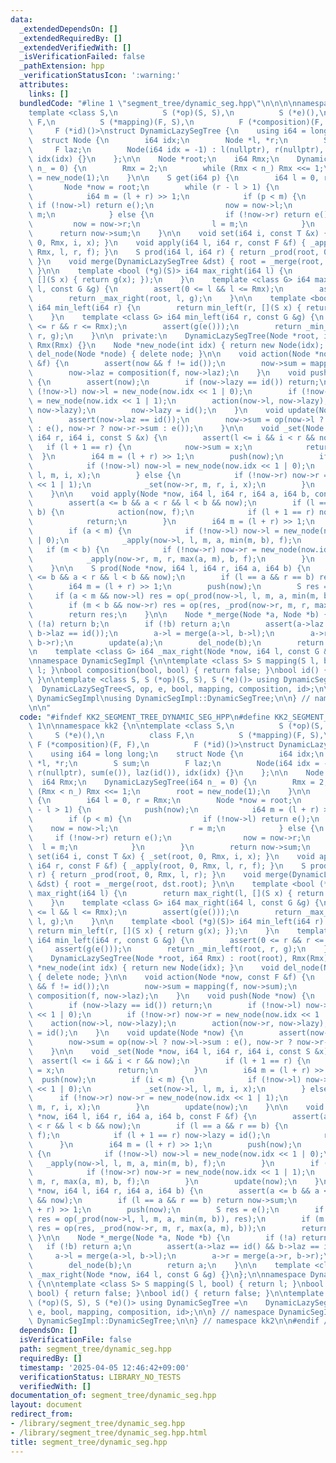```yaml
---
data:
  _extendedDependsOn: []
  _extendedRequiredBy: []
  _extendedVerifiedWith: []
  _isVerificationFailed: false
  _pathExtension: hpp
  _verificationStatusIcon: ':warning:'
  attributes:
    links: []
  bundledCode: "#line 1 \"segment_tree/dynamic_seg.hpp\"\n\n\n\nnamespace kk2 {\n\n\
    template <class S,\n          S (*op)(S, S),\n          S (*e)(),\n          class\
    \ F,\n          S (*mapping)(F, S),\n          F (*composition)(F, F),\n     \
    \     F (*id)()>\nstruct DynamicLazySegTree {\n    using i64 = long long;\n  \
    \  struct Node {\n        i64 idx;\n        Node *l, *r;\n        S sum;\n   \
    \     F laz;\n        Node(i64 idx = -1) : l(nullptr), r(nullptr), sum(e()), laz(id()),\
    \ idx(idx) {}\n    };\n\n    Node *root;\n    i64 Rmx;\n    DynamicLazySegTree(i64\
    \ n_ = 0) {\n        Rmx = 2;\n        while (Rmx < n_) Rmx <<= 1;\n        root\
    \ = new_node(1);\n    }\n\n    S get(i64 p) {\n        i64 l = 0, r = Rmx;\n \
    \       Node *now = root;\n        while (r - l > 1) {\n            push(now);\n\
    \            i64 m = (l + r) >> 1;\n            if (p < m) {\n               \
    \ if (!now->l) return e();\n                now = now->l;\n                r =\
    \ m;\n            } else {\n                if (!now->r) return e();\n       \
    \         now = now->r;\n                l = m;\n            }\n        }\n  \
    \      return now->sum;\n    }\n\n    void set(i64 i, const T &x) { _set(root,\
    \ 0, Rmx, i, x); }\n    void apply(i64 l, i64 r, const F &f) { _apply(root, 0,\
    \ Rmx, l, r, f); }\n    S prod(i64 l, i64 r) { return _prod(root, 0, Rmx, l, r);\
    \ }\n    void merge(DynamicLazySegTree &dst) { root = _merge(root, dst.root);\
    \ }\n\n    template <bool (*g)(S)> i64 max_right(i64 l) {\n        return max_right(l,\
    \ [](S x) { return g(x); });\n    }\n    template <class G> i64 max_right(i64\
    \ l, const G &g) {\n        assert(0 <= l && l <= Rmx);\n        assert(g(e()));\n\
    \        return _max_right(root, l, g);\n    }\n\n    template <bool (*g)(S)>\
    \ i64 min_left(i64 r) {\n        return min_left(r, [](S x) { return g(x); });\n\
    \    }\n    template <class G> i64 min_left(i64 r, const G &g) {\n        assert(0\
    \ <= r && r <= Rmx);\n        assert(g(e()));\n        return _min_left(root,\
    \ r, g);\n    }\n\n  private:\n    DynamicLazySegTree(Node *root, i64 Rmx) : root(root),\
    \ Rmx(Rmx) {}\n    Node *new_node(int idx) { return new Node(idx); }\n    void\
    \ del_node(Node *node) { delete node; }\n\n    void action(Node *now, const F\
    \ &f) {\n        assert(now && f != id());\n        now->sum = mapping(f, now->sum);\n\
    \        now->laz = composition(f, now->laz);\n    }\n    void push(Node *now)\
    \ {\n        assert(now);\n        if (now->lazy == id()) return;\n        if\
    \ (!now->l) now->l = new_node(now.idx << 1 | 0);\n        if (!now->r) now->r\
    \ = new_node(now.idx << 1 | 1);\n        action(now->l, now->lazy);\n        action(now->r,\
    \ now->lazy);\n        now->lazy = id();\n    }\n    void update(Node *now) {\n\
    \        assert(now->laz == id());\n        now->sum = op(now->l ? now->l->sum\
    \ : e(), now->r ? now->r->sum : e());\n    }\n\n    void _set(Node *now, i64 l,\
    \ i64 r, i64 i, const S &x) {\n        assert(l <= i && i < r && now);\n     \
    \   if (l + 1 == r) {\n            now->sum = x;\n            return;\n      \
    \  }\n        i64 m = (l + r) >> 1;\n        push(now);\n        if (i < m) {\n\
    \            if (!now->l) now->l = new_node(now.idx << 1 | 0);\n            _set(now->l,\
    \ l, m, i, x);\n        } else {\n            if (!now->r) now->r = new_node(now.idx\
    \ << 1 | 1);\n            _set(now->r, m, r, i, x);\n        }\n        update(now);\n\
    \    }\n\n    void apply(Node *now, i64 l, i64 r, i64 a, i64 b, const F &f) {\n\
    \        assert(a <= b && a < r && l < b && now);\n        if (l == a && r ==\
    \ b) {\n            action(now, f);\n            if (l + 1 == r) now->lazy = id();\n\
    \            return;\n        }\n        i64 m = (l + r) >> 1;\n        push(now);\n\
    \        if (a < m) {\n            if (!now->l) now->l = new_node(now.idx << 1\
    \ | 0);\n            _apply(now->l, l, m, a, min(m, b), f);\n        }\n     \
    \   if (m < b) {\n            if (!now->r) now->r = new_node(now.idx << 1 | 1);\n\
    \            _apply(now->r, m, r, max(a, m), b, f);\n        }\n        update(now);\n\
    \    }\n\n    S prod(Node *now, i64 l, i64 r, i64 a, i64 b) {\n        assert(a\
    \ <= b && a < r && l < b && now);\n        if (l == a && r == b) return now->sum;\n\
    \        i64 m = (l + r) >> 1;\n        push(now);\n        S res = e();\n   \
    \     if (a < m && now->l) res = op(_prod(now->l, l, m, a, min(m, b)), res);\n\
    \        if (m < b && now->r) res = op(res, _prod(now->r, m, r, max(a, m), b));\n\
    \        return res;\n    }\n\n    Node *_merge(Node *a, Node *b) {\n        if\
    \ (!a) return b;\n        if (!b) return a;\n        assert(a->laz == id() &&\
    \ b->laz == id());\n        a->l = merge(a->l, b->l);\n        a->r = merge(a->r,\
    \ b->r);\n        update(a);\n        del_node(b);\n        return a;\n    }\n\
    \n    template <class G> i64 _max_right(Node *now, i64 l, const G &g) {}\n};\n\
    \nnamespace DynamicSegImpl {\n\ntemplate <class S> S mapping(S l, bool) { return\
    \ l; }\nbool composition(bool, bool) { return false; }\nbool id() { return false;\
    \ }\n\ntemplate <class S, S (*op)(S, S), S (*e)()> using DynamicSegTree =\n  \
    \  DynamicLazySegTree<S, op, e, bool, mapping, composition, id>;\n\n} // namespace\
    \ DynamicSegImpl\nusing DynamicSegImpl::DynamicSegTree;\n\n} // namespace kk2\n\
    \n\n"
  code: "#ifndef KK2_SEGMENT_TREE_DYNAMIC_SEG_HPP\n#define KK2_SEGMENT_TREE_DYNAMIC_SEG_HPP\
    \ 1\n\nnamespace kk2 {\n\ntemplate <class S,\n          S (*op)(S, S),\n     \
    \     S (*e)(),\n          class F,\n          S (*mapping)(F, S),\n         \
    \ F (*composition)(F, F),\n          F (*id)()>\nstruct DynamicLazySegTree {\n\
    \    using i64 = long long;\n    struct Node {\n        i64 idx;\n        Node\
    \ *l, *r;\n        S sum;\n        F laz;\n        Node(i64 idx = -1) : l(nullptr),\
    \ r(nullptr), sum(e()), laz(id()), idx(idx) {}\n    };\n\n    Node *root;\n  \
    \  i64 Rmx;\n    DynamicLazySegTree(i64 n_ = 0) {\n        Rmx = 2;\n        while\
    \ (Rmx < n_) Rmx <<= 1;\n        root = new_node(1);\n    }\n\n    S get(i64 p)\
    \ {\n        i64 l = 0, r = Rmx;\n        Node *now = root;\n        while (r\
    \ - l > 1) {\n            push(now);\n            i64 m = (l + r) >> 1;\n    \
    \        if (p < m) {\n                if (!now->l) return e();\n            \
    \    now = now->l;\n                r = m;\n            } else {\n           \
    \     if (!now->r) return e();\n                now = now->r;\n              \
    \  l = m;\n            }\n        }\n        return now->sum;\n    }\n\n    void\
    \ set(i64 i, const T &x) { _set(root, 0, Rmx, i, x); }\n    void apply(i64 l,\
    \ i64 r, const F &f) { _apply(root, 0, Rmx, l, r, f); }\n    S prod(i64 l, i64\
    \ r) { return _prod(root, 0, Rmx, l, r); }\n    void merge(DynamicLazySegTree\
    \ &dst) { root = _merge(root, dst.root); }\n\n    template <bool (*g)(S)> i64\
    \ max_right(i64 l) {\n        return max_right(l, [](S x) { return g(x); });\n\
    \    }\n    template <class G> i64 max_right(i64 l, const G &g) {\n        assert(0\
    \ <= l && l <= Rmx);\n        assert(g(e()));\n        return _max_right(root,\
    \ l, g);\n    }\n\n    template <bool (*g)(S)> i64 min_left(i64 r) {\n       \
    \ return min_left(r, [](S x) { return g(x); });\n    }\n    template <class G>\
    \ i64 min_left(i64 r, const G &g) {\n        assert(0 <= r && r <= Rmx);\n   \
    \     assert(g(e()));\n        return _min_left(root, r, g);\n    }\n\n  private:\n\
    \    DynamicLazySegTree(Node *root, i64 Rmx) : root(root), Rmx(Rmx) {}\n    Node\
    \ *new_node(int idx) { return new Node(idx); }\n    void del_node(Node *node)\
    \ { delete node; }\n\n    void action(Node *now, const F &f) {\n        assert(now\
    \ && f != id());\n        now->sum = mapping(f, now->sum);\n        now->laz =\
    \ composition(f, now->laz);\n    }\n    void push(Node *now) {\n        assert(now);\n\
    \        if (now->lazy == id()) return;\n        if (!now->l) now->l = new_node(now.idx\
    \ << 1 | 0);\n        if (!now->r) now->r = new_node(now.idx << 1 | 1);\n    \
    \    action(now->l, now->lazy);\n        action(now->r, now->lazy);\n        now->lazy\
    \ = id();\n    }\n    void update(Node *now) {\n        assert(now->laz == id());\n\
    \        now->sum = op(now->l ? now->l->sum : e(), now->r ? now->r->sum : e());\n\
    \    }\n\n    void _set(Node *now, i64 l, i64 r, i64 i, const S &x) {\n      \
    \  assert(l <= i && i < r && now);\n        if (l + 1 == r) {\n            now->sum\
    \ = x;\n            return;\n        }\n        i64 m = (l + r) >> 1;\n      \
    \  push(now);\n        if (i < m) {\n            if (!now->l) now->l = new_node(now.idx\
    \ << 1 | 0);\n            _set(now->l, l, m, i, x);\n        } else {\n      \
    \      if (!now->r) now->r = new_node(now.idx << 1 | 1);\n            _set(now->r,\
    \ m, r, i, x);\n        }\n        update(now);\n    }\n\n    void apply(Node\
    \ *now, i64 l, i64 r, i64 a, i64 b, const F &f) {\n        assert(a <= b && a\
    \ < r && l < b && now);\n        if (l == a && r == b) {\n            action(now,\
    \ f);\n            if (l + 1 == r) now->lazy = id();\n            return;\n  \
    \      }\n        i64 m = (l + r) >> 1;\n        push(now);\n        if (a < m)\
    \ {\n            if (!now->l) now->l = new_node(now.idx << 1 | 0);\n         \
    \   _apply(now->l, l, m, a, min(m, b), f);\n        }\n        if (m < b) {\n\
    \            if (!now->r) now->r = new_node(now.idx << 1 | 1);\n            _apply(now->r,\
    \ m, r, max(a, m), b, f);\n        }\n        update(now);\n    }\n\n    S prod(Node\
    \ *now, i64 l, i64 r, i64 a, i64 b) {\n        assert(a <= b && a < r && l < b\
    \ && now);\n        if (l == a && r == b) return now->sum;\n        i64 m = (l\
    \ + r) >> 1;\n        push(now);\n        S res = e();\n        if (a < m && now->l)\
    \ res = op(_prod(now->l, l, m, a, min(m, b)), res);\n        if (m < b && now->r)\
    \ res = op(res, _prod(now->r, m, r, max(a, m), b));\n        return res;\n   \
    \ }\n\n    Node *_merge(Node *a, Node *b) {\n        if (!a) return b;\n     \
    \   if (!b) return a;\n        assert(a->laz == id() && b->laz == id());\n   \
    \     a->l = merge(a->l, b->l);\n        a->r = merge(a->r, b->r);\n        update(a);\n\
    \        del_node(b);\n        return a;\n    }\n\n    template <class G> i64\
    \ _max_right(Node *now, i64 l, const G &g) {}\n};\n\nnamespace DynamicSegImpl\
    \ {\n\ntemplate <class S> S mapping(S l, bool) { return l; }\nbool composition(bool,\
    \ bool) { return false; }\nbool id() { return false; }\n\ntemplate <class S, S\
    \ (*op)(S, S), S (*e)()> using DynamicSegTree =\n    DynamicLazySegTree<S, op,\
    \ e, bool, mapping, composition, id>;\n\n} // namespace DynamicSegImpl\nusing\
    \ DynamicSegImpl::DynamicSegTree;\n\n} // namespace kk2\n\n#endif // KK2_SEGMENT_TREE_DYNAMIC_SEG_HPP\n"
  dependsOn: []
  isVerificationFile: false
  path: segment_tree/dynamic_seg.hpp
  requiredBy: []
  timestamp: '2025-04-05 12:46:42+09:00'
  verificationStatus: LIBRARY_NO_TESTS
  verifiedWith: []
documentation_of: segment_tree/dynamic_seg.hpp
layout: document
redirect_from:
- /library/segment_tree/dynamic_seg.hpp
- /library/segment_tree/dynamic_seg.hpp.html
title: segment_tree/dynamic_seg.hpp
---
```

